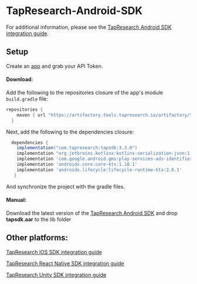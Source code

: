 # TapResearch-Android-SDK

For additional information, please see the [TapResearch Android SDK integration guide](https://supply-docs.tapresearch.com/docs/3.x/basic-integration/sdk-integration/android).

## Setup

Create an [app](https://www.tapresearch.com/supplier_dashboard/overview) and grab your API Token.

#### Download:

Add the following to the repositories closure of the app's module `build.gradle` file:


  ```groovy
  repositories {
      maven { url "https://artifactory.tools.tapresearch.io/artifactory/tapresearch-android-sdk/" }
    }
  ```
  Next, add the following to the dependencies closure:

  ```groovy
    dependencies {
      implementation("com.tapresearch:tapsdk:3.3.0")
      implementation "org.jetbrains.kotlinx:kotlinx-serialization-json:1.5.0"
      implementation 'com.google.android.gms:play-services-ads-identifier:18.0.1'
      implementation 'androidx.core:core-ktx:1.10.1'
      implementation 'androidx.lifecycle:lifecycle-runtime-ktx:2.6.1'
     }
  ```

  And synchronize the project with the gradle files.

  #### Manual:

  Download the latest version of the [TapResearch Android SDK](https://github.com/TapResearch/TapResearch-Android-SDK/releases) and drop **tapsdk.aar** to the lib folder

## Other platforms:

[TapResearch iOS SDK integration guide](https://supply-docs.tapresearch.com/docs/ios-integration)

[TapResearch React Native SDK integration guide](https://supply-docs.tapresearch.com/docs/react-integration)

[TapResearch Unity SDK integration guide](https://supply-docs.tapresearch.com/docs/unity-integration)
  

